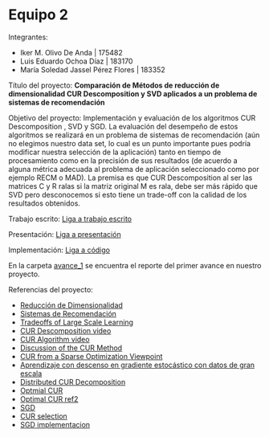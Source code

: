 # Equipo 2

Integrantes:
* Iker M. Olivo De Anda | 175482
* Luis Eduardo Ochoa Díaz | 183170
* María Soledad Jassel Pérez Flores | 183352

Título del proyecto: 
**Comparación de Métodos de reducción de dimensionalidad  CUR Descomposition y SVD aplicados a un problema de sistemas de recomendación**

Objetivo del proyecto:
Implementación y evaluación de los algoritmos  CUR Descomposition , SVD y SGD. La evaluación del desempeño de estos algoritmos se realizará en un  problema de sistemas de recomendación (aún no elegimos nuestro data set, lo cual es un punto importante pues podría modificar nuestra selección de la aplicación)  tanto en tiempo de procesamiento como en la precisión de sus resultados (de acuerdo a alguna métrica adecuada al problema de aplicación seleccionado como por ejemplo RECM o MAD).  La premisa es que CUR Descomposition al ser las matrices C y R ralas si la matriz original M es rala, debe ser más rápido que SVD pero desconocemos si esto tiene un trade-off  con la calidad de los resultados obtenidos.

Trabajo escrito:
[Liga a trabajo escrito](https://www.dropbox.com/s/e2vl55iwbxppdok/Proyecto_final_CUR_SVD_aplicados_a_sistemas_recomendacion.html?dl=1)

Presentación:
[Liga a presentación](https://www.dropbox.com/s/q3qrqbt2qp04dvp/Sist_Recom%20CUR_SVD_SGD.pptx?dl=0)

Implementación:
[Liga a código](https://github.com/ITAM-DS/analisis-numerico-computo-cientifico/tree/mno-2019-1/proyecto_final/proyectos/equipos/equipo_2/implementacion)

En la carpeta [avance_1](https://github.com/ITAM-DS/analisis-numerico-computo-cientifico/tree/mno-2019-1/proyecto_final/proyectos/equipos/equipo_2/avance_1/) se encuentra el reporte del primer avance en nuestro proyecto.

Referencias del proyecto:

* [Reducción de Dimensionalidad](http://infolab.stanford.edu/~ullman/mmds/ch11.pdf)
* [Sistemas de Recomendación](http://infolab.stanford.edu/~ullman/mmds/ch9.pdf)
* [Tradeoffs of Large Scale Learning](https://leon.bottou.org/publications/pdf/nips-2007.pdf)
* [CUR Descomposition video](https://www.youtube.com/watch?v=SO1KTzuKTSI&index=51&list=PLLssT5z_DsK9JDLcT8T62VtzwyW9LNepV)
* [CUR Algorithm video](https://www.youtube.com/watch?v=WgK_D6IyDbM&list=PLLssT5z_DsK9JDLcT8T62VtzwyW9LNepV&index=52)
* [Discussion of the CUR Method](https://www.youtube.com/watch?v=qgsuly5nxIw&list=PLLssT5z_DsK9JDLcT8T62VtzwyW9LNepV&index=53)
* [CUR from a Sparse Optimization Viewpoint](https://papers.nips.cc/paper/3890-cur-from-a-sparse-optimization-viewpoint.pdf)
* [Aprendizaje con descenso en gradiente estocástico con datos de gran escala](http://khalilghorbal.info/assets/spa/papers/ML_GradDescent.pdf)
* [Distributed CUR Decomposition](https://stanford.edu/~rezab/classes/cme323/S16/projects_reports/kline_shaw.pdf)
* [Optmial CUR](https://arxiv.org/pdf/1405.7910.pdf)
* [Optimal CUR ref2](http://www.cs.cmu.edu/afs/cs/user/dwoodruf/www/mmds.pdf)
* [SGD](http://www.albertauyeung.com/post/python-matrix-factorization/)
* [CUR selection](https://www.cs.cornell.edu/courses/cs6220/2017fa/CS6220_Lecture14.pdf)
* [SGD implementacion](https://nbviewer.jupyter.org/github/albertauyeung/matrix-factorization-in-python/blob/master/mf.ipynb)